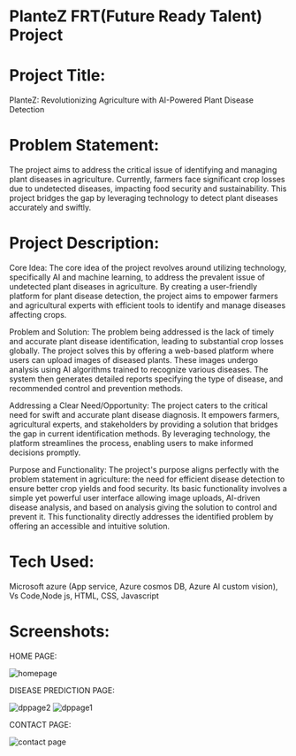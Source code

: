 # PlanteZ FRT(Future Ready Talent) Project


# Project Title: 
PlanteZ: Revolutionizing Agriculture with AI-Powered Plant Disease Detection

# Problem Statement: 
The project aims to address the critical issue of identifying and managing plant diseases in agriculture. Currently, farmers face significant crop losses due to undetected diseases, impacting food security and sustainability. This project bridges the gap by leveraging technology to detect plant diseases accurately and swiftly.

# Project Description:
Core Idea:
The core idea of the project revolves around utilizing technology, specifically AI and machine learning, to address the prevalent issue of undetected plant diseases in agriculture. By creating a user-friendly platform for plant disease detection, the project aims to empower farmers and agricultural experts with efficient tools to identify and manage diseases affecting crops.

Problem and Solution:
The problem being addressed is the lack of timely and accurate plant disease identification, leading to substantial crop losses globally. The project solves this by offering a web-based platform where users can upload images of diseased plants. These images undergo analysis using AI algorithms trained to recognize various diseases. The system then generates detailed reports specifying the type of disease, and recommended control and prevention methods.

Addressing a Clear Need/Opportunity:
The project caters to the critical need for swift and accurate plant disease diagnosis. It empowers farmers, agricultural experts, and stakeholders by providing a solution that bridges the gap in current identification methods. By leveraging technology, the platform streamlines the process, enabling users to make informed decisions promptly.

Purpose and Functionality:
The project's purpose aligns perfectly with the problem statement in agriculture: the need for efficient disease detection to ensure better crop yields and food security. Its basic functionality involves a simple yet powerful user interface allowing image uploads, AI-driven disease analysis, and based on analysis giving the solution to control and prevent it. This functionality directly addresses the identified problem by offering an accessible and intuitive solution.

# Tech Used: 
Microsoft azure (App service, Azure cosmos DB, Azure AI custom vision), Vs Code,Node js, HTML, CSS, Javascript

# Screenshots:

HOME PAGE:

![homepage](https://github.com/gworkhub/plantzfrt/assets/150426042/4ec4921b-146d-4109-832d-d6eb289e487e)


DISEASE PREDICTION PAGE:

![dppage2](https://github.com/gworkhub/plantzfrt/assets/150426042/2c3c844f-fbf9-429c-bb15-71fc94706d74)
![dppage1](https://github.com/gworkhub/plantzfrt/assets/150426042/b33bd514-c5a1-4d49-bc4c-9caf6f479fe5)


CONTACT PAGE:

![contact page](https://github.com/gworkhub/plantzfrt/assets/150426042/ba2b58f9-4bf7-4d16-a574-72cd538339d6)

